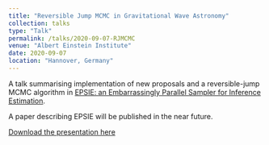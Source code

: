 ```yaml
---
title: "Reversible Jump MCMC in Gravitational Wave Astronomy"
collection: talks
type: "Talk"
permalink: /talks/2020-09-07-RJMCMC
venue: "Albert Einstein Institute"
date: 2020-09-07
location: "Hannover, Germany"
---
```


A talk summarising implementation of new proposals and a reversible-jump MCMC algorithm in [EPSIE: an Embarrassingly Parallel Sampler for Inference Estimation](https://github.com/cdcapano/epsie).<br>

A paper describing EPSIE will be published in the near future.<br>

[Download the presentation here](http://richard-sti.github.io/files/2020-09-07-RJMCMC.pdf)
